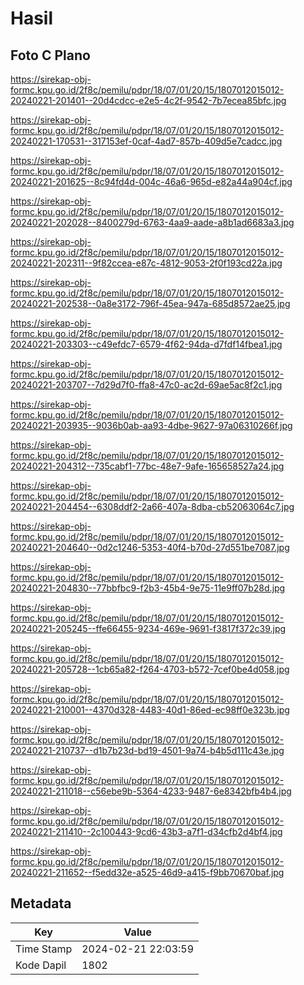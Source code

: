 # Hasil

## Foto C Plano

https://sirekap-obj-formc.kpu.go.id/2f8c/pemilu/pdpr/18/07/01/20/15/1807012015012-20240221-201401--20d4cdcc-e2e5-4c2f-9542-7b7ecea85bfc.jpg

https://sirekap-obj-formc.kpu.go.id/2f8c/pemilu/pdpr/18/07/01/20/15/1807012015012-20240221-170531--317153ef-0caf-4ad7-857b-409d5e7cadcc.jpg

https://sirekap-obj-formc.kpu.go.id/2f8c/pemilu/pdpr/18/07/01/20/15/1807012015012-20240221-201625--8c94fd4d-004c-46a6-965d-e82a44a904cf.jpg

https://sirekap-obj-formc.kpu.go.id/2f8c/pemilu/pdpr/18/07/01/20/15/1807012015012-20240221-202028--8400279d-6763-4aa9-aade-a8b1ad6683a3.jpg

https://sirekap-obj-formc.kpu.go.id/2f8c/pemilu/pdpr/18/07/01/20/15/1807012015012-20240221-202311--9f82ccea-e87c-4812-9053-2f0f193cd22a.jpg

https://sirekap-obj-formc.kpu.go.id/2f8c/pemilu/pdpr/18/07/01/20/15/1807012015012-20240221-202538--0a8e3172-796f-45ea-947a-685d8572ae25.jpg

https://sirekap-obj-formc.kpu.go.id/2f8c/pemilu/pdpr/18/07/01/20/15/1807012015012-20240221-203303--c49efdc7-6579-4f62-94da-d7fdf14fbea1.jpg

https://sirekap-obj-formc.kpu.go.id/2f8c/pemilu/pdpr/18/07/01/20/15/1807012015012-20240221-203707--7d29d7f0-ffa8-47c0-ac2d-69ae5ac8f2c1.jpg

https://sirekap-obj-formc.kpu.go.id/2f8c/pemilu/pdpr/18/07/01/20/15/1807012015012-20240221-203935--9036b0ab-aa93-4dbe-9627-97a06310266f.jpg

https://sirekap-obj-formc.kpu.go.id/2f8c/pemilu/pdpr/18/07/01/20/15/1807012015012-20240221-204312--735cabf1-77bc-48e7-9afe-165658527a24.jpg

https://sirekap-obj-formc.kpu.go.id/2f8c/pemilu/pdpr/18/07/01/20/15/1807012015012-20240221-204454--6308ddf2-2a66-407a-8dba-cb52063064c7.jpg

https://sirekap-obj-formc.kpu.go.id/2f8c/pemilu/pdpr/18/07/01/20/15/1807012015012-20240221-204640--0d2c1246-5353-40f4-b70d-27d551be7087.jpg

https://sirekap-obj-formc.kpu.go.id/2f8c/pemilu/pdpr/18/07/01/20/15/1807012015012-20240221-204830--77bbfbc9-f2b3-45b4-9e75-11e9ff07b28d.jpg

https://sirekap-obj-formc.kpu.go.id/2f8c/pemilu/pdpr/18/07/01/20/15/1807012015012-20240221-205245--ffe66455-9234-469e-9691-f3817f372c39.jpg

https://sirekap-obj-formc.kpu.go.id/2f8c/pemilu/pdpr/18/07/01/20/15/1807012015012-20240221-205728--1cb65a82-f264-4703-b572-7cef0be4d058.jpg

https://sirekap-obj-formc.kpu.go.id/2f8c/pemilu/pdpr/18/07/01/20/15/1807012015012-20240221-210001--4370d328-4483-40d1-86ed-ec98ff0e323b.jpg

https://sirekap-obj-formc.kpu.go.id/2f8c/pemilu/pdpr/18/07/01/20/15/1807012015012-20240221-210737--d1b7b23d-bd19-4501-9a74-b4b5d111c43e.jpg

https://sirekap-obj-formc.kpu.go.id/2f8c/pemilu/pdpr/18/07/01/20/15/1807012015012-20240221-211018--c56ebe9b-5364-4233-9487-6e8342bfb4b4.jpg

https://sirekap-obj-formc.kpu.go.id/2f8c/pemilu/pdpr/18/07/01/20/15/1807012015012-20240221-211410--2c100443-9cd6-43b3-a7f1-d34cfb2d4bf4.jpg

https://sirekap-obj-formc.kpu.go.id/2f8c/pemilu/pdpr/18/07/01/20/15/1807012015012-20240221-211652--f5edd32e-a525-46d9-a415-f9bb70670baf.jpg


## Metadata

| Key        | Value               |
| ---------- | ------------------- |
| Time Stamp | 2024-02-21 22:03:59 |
| Kode Dapil | 1802                |



